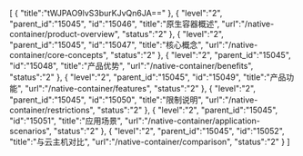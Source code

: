 [
	{
		"title":"tWJPAO9lvS3burKJvQn6JA=="
	},
	{
		"level":"2",
		"parent_id":"15045",
		"id":"15046",
		"title":"原生容器概述",
		"url":"/native-container/product-overview",
		"status":"2"
	},
	{
		"level":"2",
		"parent_id":"15045",
		"id":"15047",
		"title":"核心概念",
		"url":"/native-container/core-concepts",
		"status":"2"
	},
	{
		"level":"2",
		"parent_id":"15045",
		"id":"15048",
		"title":"产品优势",
		"url":"/native-container/benefits",
		"status":"2"
	},
	{
		"level":"2",
		"parent_id":"15045",
		"id":"15049",
		"title":"产品功能",
		"url":"/native-container/features",
		"status":"2"
	},
	{
		"level":"2",
		"parent_id":"15045",
		"id":"15050",
		"title":"限制说明",
		"url":"/native-container/restrictions",
		"status":"2"
	},
	{
		"level":"2",
		"parent_id":"15045",
		"id":"15051",
		"title":"应用场景",
		"url":"/native-container/application-scenarios",
		"status":"2"
	},
	{
		"level":"2",
		"parent_id":"15045",
		"id":"15052",
		"title":"与云主机对比",
		"url":"/native-container/comparison",
		"status":"2"
	}
]